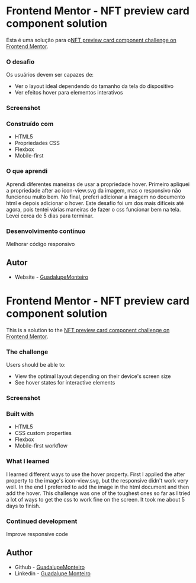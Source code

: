 # Frontend Mentor - NFT preview card component solution

Esta é uma solução para o[NFT preview card component challenge on Frontend Mentor](https://www.frontendmentor.io/challenges/nft-preview-card-component-SbdUL_w0U). 

### O desafio

Os usuários devem ser capazes de:

- Ver o layout ideal dependendo do tamanho da tela do dispositivo
- Ver efeitos hover para elementos interativos

### Screenshot



### Construído com

- HTML5
- Propriedades CSS
- Flexbox
- Mobile-first

### O que aprendi

Aprendi diferentes maneiras de usar a propriedade hover. Primeiro apliquei a propriedade after ao icon-view.svg da imagem, mas o responsivo não funcionou muito bem. No final, preferi adicionar a imagem no documento html e depois adicionar o hover. Este desafio foi um dos mais difíceis até agora, pois tentei várias maneiras de fazer o css funcionar bem na tela. Levei cerca de 5 dias para terminar.

### Desenvolvimento contínuo

Melhorar código responsivo

## Autor

- Website - [GuadalupeMonteiro](https://github.com/GuadalupeMonteiro)



# Frontend Mentor - NFT preview card component solution

This is a solution to the [NFT preview card component challenge on Frontend Mentor](https://www.frontendmentor.io/challenges/nft-preview-card-component-SbdUL_w0U). 

### The challenge

Users should be able to:

- View the optimal layout depending on their device's screen size
- See hover states for interactive elements

### Screenshot



### Built with

- HTML5 
- CSS custom properties
- Flexbox
- Mobile-first workflow


### What I learned

I learned different ways to use the hover property. First I applied the after property to the image's icon-view.svg, but the responsive didn't work very well. In the end I preferred to add the image in the html document and then add the hover. This challenge was one of the toughest ones so far as I tried a lot of ways to get the css to work fine on the screen. It took me about 5 days to finish.

### Continued development

Improve responsive code

## Author

- Github - [GuadalupeMonteiro](https://github.com/GuadalupeMonteiro)
- Linkedin - [Guadalupe Monteiro](linkedin.com/in/guadalupe-monteiro-silva-015314249)

